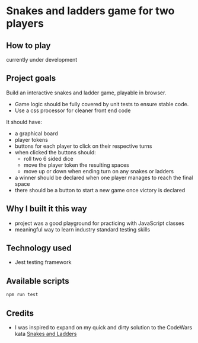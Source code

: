 # Snakes and ladders game for two players

## How to play

currently under development

## Project goals

Build an interactive snakes and ladder game, playable in browser.

- Game logic should be fully covered by unit tests to ensure stable code.
- Use a css processor for cleaner front end code

It should have:

- a graphical board
- player tokens
- buttons for each player to click on their respective turns
- when clicked the buttons should:
  - roll two 6 sided dice
  - move the player token the resulting spaces
  - move up or down when ending turn on any snakes or ladders
- a winner should be declared when one player manages to reach the final space
- there should be a button to start a new game once victory is declared

## Why I built it this way

- project was a good playground for practicing with JavaScript classes
- meaningful way to learn industry standard testing skills

## Technology used

- Jest testing framework

## Available scripts

```bash
npm run test
```

## Credits

- I was inspired to expand on my quick and dirty solution to the CodeWars kata [Snakes and Ladders](https://www.codewars.com/kata/587136ba2eefcb92a9000027/javascript)
